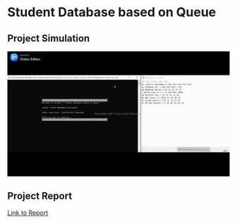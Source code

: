 # Student Database based on Queue

## Project Simulation

![Alt Text](https://github.com/Ahmed-Mohammed-Hussanein/Student-Database/blob/master/Simulation.gif)

## Project Report

[Link to Report](https://docs.google.com/document/d/1DSVFyDaaDFUI67rUqAJVFQcs89WFuLmF/edit?rtpof=true)
